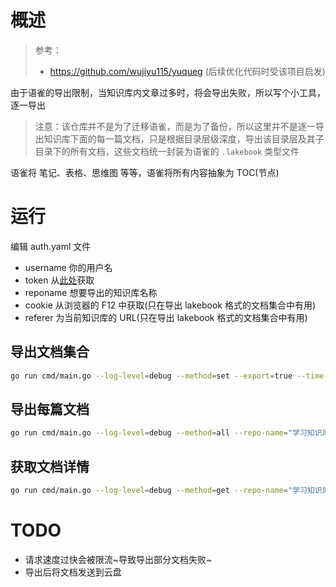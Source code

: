 # 概述

> 参考：
>
> - https://github.com/wujiyu115/yuqueg (后续优化代码时受该项目启发)

由于语雀的导出限制，当知识库内文章过多时，将会导出失败，所以写个小工具，逐一导出

> 注意：该仓库并不是为了迁移语雀，而是为了备份，所以这里并不是逐一导出知识库下面的每一篇文档，只是根据目录层级深度，导出该目录层及其子目录下的所有文档，这些文档统一封装为语雀的 `.lakebook` 类型文件

语雀将 笔记、表格、思维图 等等，语雀将所有内容抽象为 TOC(节点)

# 运行

编辑 auth.yaml 文件

- username 你的用户名
- token 从[此处](https://www.yuque.com/settings/tokens)获取
- reponame 想要导出的知识库名称
- cookie 从浏览器的 F12 中获取(只在导出 lakebook 格式的文档集合中有用)
- referer 为当前知识库的 URL(只在导出 lakebook 格式的文档集合中有用)

## 导出文档集合

```bash
go run cmd/main.go --log-level=debug --method=set --export=true --time-out=120s
```

## 导出每篇文档

```bash
go run cmd/main.go --log-level=debug --method=all --repo-name="学习知识库" --export=true --export-duration=1
```

## 获取文档详情

```bash
go run cmd/main.go --log-level=debug --method=get --repo-name="学习知识库" --export=true --export-duration=0 --concurrency=1
```

# TODO

- 请求速度过快会被限流~导致导出部分文档失败~
- 导出后将文档发送到云盘
